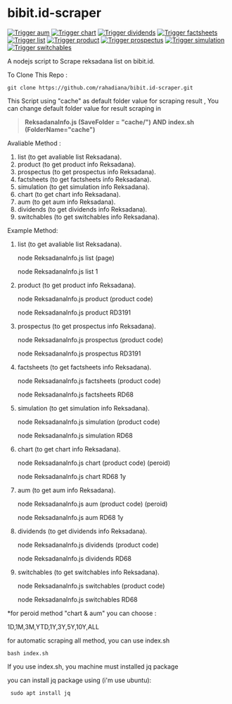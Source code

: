 
#  bibit.id-scraper
[![Trigger aum](https://github.com/rahadiana/bibit.id-scraper/actions/workflows/cron%20aum.yml/badge.svg)](https://github.com/rahadiana/bibit.id-scraper/actions/workflows/cron%20aum.yml)
[![Trigger chart](https://github.com/rahadiana/bibit.id-scraper/actions/workflows/cron%20chart.yml/badge.svg)](https://github.com/rahadiana/bibit.id-scraper/actions/workflows/cron%20chart.yml)
[![Trigger dividends](https://github.com/rahadiana/bibit.id-scraper/actions/workflows/cron%20dividends.yml/badge.svg)](https://github.com/rahadiana/bibit.id-scraper/actions/workflows/cron%20dividends.yml)
[![Trigger factsheets](https://github.com/rahadiana/bibit.id-scraper/actions/workflows/cron%20factsheets.yml/badge.svg)](https://github.com/rahadiana/bibit.id-scraper/actions/workflows/cron%20factsheets.yml)
[![Trigger list](https://github.com/rahadiana/bibit.id-scraper/actions/workflows/cron%20list.yml/badge.svg)](https://github.com/rahadiana/bibit.id-scraper/actions/workflows/cron%20list.yml)
[![Trigger product](https://github.com/rahadiana/bibit.id-scraper/actions/workflows/cron%20product%20.yml/badge.svg)](https://github.com/rahadiana/bibit.id-scraper/actions/workflows/cron%20product%20.yml)
[![Trigger prospectus](https://github.com/rahadiana/bibit.id-scraper/actions/workflows/cron%20prospectus.yml/badge.svg)](https://github.com/rahadiana/bibit.id-scraper/actions/workflows/cron%20prospectus.yml)
[![Trigger simulation](https://github.com/rahadiana/bibit.id-scraper/actions/workflows/cron%20simulation.yml/badge.svg)](https://github.com/rahadiana/bibit.id-scraper/actions/workflows/cron%20simulation.yml)
[![Trigger switchables](https://github.com/rahadiana/bibit.id-scraper/actions/workflows/cron%20switchables.yml/badge.svg)](https://github.com/rahadiana/bibit.id-scraper/actions/workflows/cron%20switchables.yml)


A nodejs script to Scrape reksadana list on bibit.id.

To Clone This Repo :

    git clone https://github.com/rahadiana/bibit.id-scraper.git

This Script using "cache" as default folder value for scraping result , You can change default folder value for result scraping in

> **ReksadanaInfo.js (SaveFolder  =  "cache/")**
> **AND**
> **index.sh (FolderName="cache")**

Avaliable Method :

 1. list (to get avaliable list Reksadana).
 2. product (to get product info Reksadana).
 3. prospectus (to get prospectus info Reksadana).
 4. factsheets (to get factsheets info Reksadana).
 5. simulation (to get simulation info Reksadana).
 6. chart (to get chart info Reksadana).
 7. aum (to get aum info Reksadana).
 8. dividends (to get dividends info Reksadana).
 9. switchables (to get switchables info Reksadana).

Example Method:


 1. list (to get avaliable list Reksadana).
 

    node ReksadanaInfo.js list (page)

    node ReksadanaInfo.js list 1

 2. product (to get product info Reksadana).
 

     node ReksadanaInfo.js product (product code)

     node ReksadanaInfo.js product RD3191

 3. prospectus (to get prospectus info Reksadana).
 

    node ReksadanaInfo.js prospectus (product code)

    node ReksadanaInfo.js prospectus RD3191

 4. factsheets (to get factsheets info Reksadana).
 

    node ReksadanaInfo.js factsheets (product code)

    node ReksadanaInfo.js factsheets RD68

 5. simulation (to get simulation info Reksadana).

     node ReksadanaInfo.js simulation (product code)

     node ReksadanaInfo.js simulation RD68

 6. chart (to get chart info Reksadana).

     node ReksadanaInfo.js chart (product code) (peroid)

     node ReksadanaInfo.js chart RD68 1y

 7. aum (to get aum info Reksadana).

    node ReksadanaInfo.js aum (product code) (peroid)

    node ReksadanaInfo.js aum RD68 1y

 8. dividends (to get dividends info Reksadana).

     node ReksadanaInfo.js dividends  (product code)

     node ReksadanaInfo.js dividends RD68

 9. switchables (to get switchables info Reksadana).

     node ReksadanaInfo.js switchables (product code)

     node ReksadanaInfo.js switchables RD68


*for peroid  method  "chart & aum" you can choose :

1D,1M,3M,YTD,1Y,3Y,5Y,10Y,ALL
 
 for automatic scraping all method, you can use index.sh

    bash index.sh

If you use index.sh, you machine must installed jq package

you can install jq package using (i'm use ubuntu):

     sudo apt install jq

